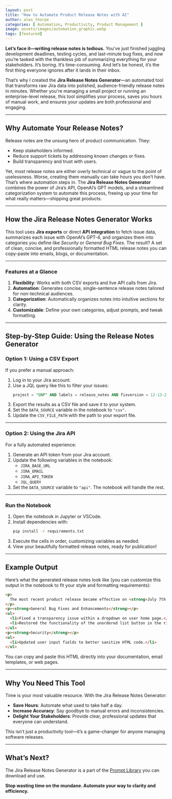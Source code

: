 ```yaml
---
layout: post
title: "How to Automate Product Release Notes with AI"
author: alex_thorpe
categories: [ Automation, Productivity, Product Management ]
image: assets/images/automation_graphic.webp
tags: [featured]
---
```


**Let’s face it—writing release notes is tedious.** You’ve just finished juggling development deadlines, testing cycles, and last-minute bug fixes, and now you’re tasked with the thankless job of summarizing everything for your stakeholders. It’s boring. It’s time-consuming. And let’s be honest, it’s the first thing everyone ignores after it lands in their inbox.

That’s why I created the **Jira Release Notes Generator**—an automated tool that transforms raw Jira data into polished, audience-friendly release notes in minutes. Whether you're managing a small project or running an enterprise-level release, this tool simplifies your process, saves you hours of manual work, and ensures your updates are both professional and engaging.

---

## **Why Automate Your Release Notes?**

Release notes are the unsung hero of product communication. They:
- Keep stakeholders informed.
- Reduce support tickets by addressing known changes or fixes.
- Build transparency and trust with users.

Yet, most release notes are either overly technical or vague to the point of uselessness. Worse, creating them manually can take hours you don’t have. That’s where automation steps in. The **Jira Release Notes Generator** combines the power of Jira’s API, OpenAI’s GPT models, and a streamlined categorization system to automate this process, freeing up your time for what really matters—shipping great products.

---

## **How the Jira Release Notes Generator Works**

This tool uses **Jira exports** or direct **API integration** to fetch issue data, summarizes each issue with OpenAI’s GPT-4, and organizes them into categories you define like *Security* or *General Bug Fixes*. The result? A set of clean, concise, and professionally formatted HTML release notes you can copy-paste into emails, blogs, or documentation.

---

### **Features at a Glance**

1. **Flexibility**: Works with both CSV exports and live API calls from Jira.
2. **Automation**: Generates concise, single-sentence release notes tailored for non-technical audiences.
3. **Categorization**: Automatically organizes notes into intuitive sections for clarity.
4. **Customizable**: Define your own categories, adjust prompts, and tweak formatting.

---

## **Step-by-Step Guide: Using the Release Notes Generator**

### **Option 1: Using a CSV Export**

If you prefer a manual approach:
1. Log in to your Jira account.
2. Use a JQL query like this to filter your issues:
   ```sql
   project = "GNP" AND labels = release_notes AND fixversion = 12-13-2024 ORDER BY key DESC, created DESC
   ```
3. Export the results as a CSV file and save it to your system.
4. Set the `DATA_SOURCE` variable in the notebook to `"csv"`.
5. Update the `CSV_FILE_PATH` with the path to your export file.

---

### **Option 2: Using the Jira API**

For a fully automated experience:
1. Generate an API token from your Jira account.
2. Update the following variables in the notebook:
   - `JIRA_BASE_URL`
   - `JIRA_EMAIL`
   - `JIRA_API_TOKEN`
   - `JQL_QUERY`
3. Set the `DATA_SOURCE` variable to `"api"`. The notebook will handle the rest.

---

### **Run the Notebook**
1. Open the notebook in Jupyter or VSCode.
2. Install dependencies with:
   ```bash
   pip install -r requirements.txt
   ```
3. Execute the cells in order, customizing variables as needed.
4. View your beautifully formatted release notes, ready for publication!

---

## **Example Output**

Here’s what the generated release notes look like (you can customize this output in the notebook to fit your style and formatting requirements):

```html
<p>
  The most recent product release became effective on <strong>July 7th, 2025</strong>.
</p>
<p><strong>General Bug Fixes and Enhancements</strong></p>
<ul>
  <li>Fixed a transparency issue within a dropdown on user home page.</li>
  <li>Restored the functionality of the unordered list button in the rich text editor.</li>
</ul>
<p><strong>Security</strong></p>
<ul>
  <li>Updated user input fields to better sanitize HTML code.</li>
</ul>
```

You can copy and paste this HTML directly into your documentation, email templates, or web pages.

---

## **Why You Need This Tool**

Time is your most valuable resource. With the Jira Release Notes Generator:
- **Save Hours**: Automate what used to take half a day.
- **Increase Accuracy**: Say goodbye to manual errors and inconsistencies.
- **Delight Your Stakeholders**: Provide clear, professional updates that everyone can understand.

This isn’t just a productivity tool—it’s a game-changer for anyone managing software releases.

---

## **What’s Next?**

The Jira Release Notes Generator is a part of the [Prompt Library](https://github.com/osuthorpe/prompt-library) you can download and use.

**Stop wasting time on the mundane. Automate your way to clarity and efficiency.**
